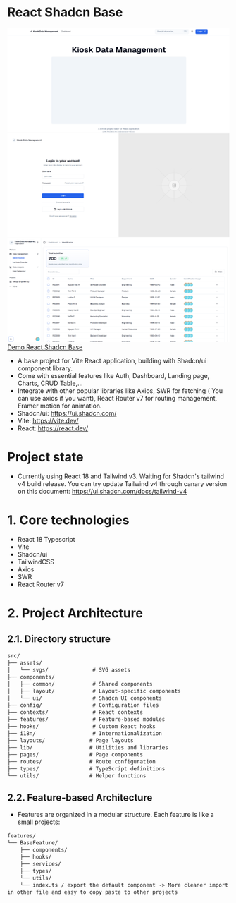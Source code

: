 # React Shadcn Base
![Landing](/demo_image/landing.png)
![Auth](/demo_image/auth.png)
![Dashboard](/demo_image/dashboard.png)
[Demo React Shadcn Base](https://react-shadcn-base.vercel.app/)

- A base project for Vite React application, building with Shadcn/ui component library.
- Come with essential features like Auth, Dashboard, Landing page, Charts, CRUD Table,...
- Integrate with other popular libraries like Axios, SWR for fetching ( You can use axios if you want), React Router v7 for routing management, Framer motion for animation.
- Shadcn/ui: https://ui.shadcn.com/
- Vite: https://vite.dev/
- React: https://react.dev/
# Project state
- Currently using React 18 and Tailwind v3. Waiting for Shadcn's tailwind v4 build release. You can try update Tailwind v4 through canary version on this document: https://ui.shadcn.com/docs/tailwind-v4
# 1. Core technologies
- React 18 Typescript
- Vite
- Shadcn/ui
- TailwindCSS
- Axios
- SWR
- React Router v7
# 2. Project Architecture
## 2.1. Directory structure
```
src/
├── assets/
│   └── svgs/              # SVG assets
├── components/
│   ├── common/            # Shared components
│   ├── layout/            # Layout-specific components
│   └── ui/                # Shadcn UI components
├── config/                # Configuration files
├── contexts/              # React contexts
├── features/              # Feature-based modules
├── hooks/                 # Custom React hooks
├── i18n/                  # Internationalization
├── layouts/              # Page layouts
├── lib/                  # Utilities and libraries
├── pages/                # Page components
├── routes/               # Route configuration
├── types/                # TypeScript definitions
└── utils/                # Helper functions
```
## 2.2. Feature-based Architecture
- Features are organized in a modular structure. Each feature is like a small projects:
```
features/
└── BaseFeature/
    ├── components/
    ├── hooks/
    ├── services/
    ├── types/
    └── utils/
    └── index.ts / export the default component -> More cleaner import in other file and easy to copy paste to other projects
```